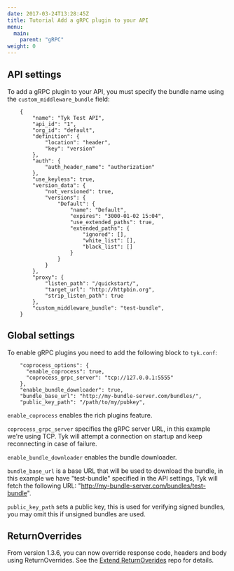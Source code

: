 ```yaml
---
date: 2017-03-24T13:28:45Z
title: Tutorial Add a gRPC plugin to your API
menu:
  main:
    parent: "gRPC"
weight: 0 
---
```


## API settings

To add a gRPC plugin to your API, you must specify the bundle name using the `custom_middleware_bundle` field:

```
    {
        "name": "Tyk Test API",
        "api_id": "1",
        "org_id": "default",
        "definition": {
            "location": "header",
            "key": "version"
        },
        "auth": {
            "auth_header_name": "authorization"
        },
        "use_keyless": true,
        "version_data": {
            "not_versioned": true,
            "versions": {
                "Default": {
                    "name": "Default",
                    "expires": "3000-01-02 15:04",
                    "use_extended_paths": true,
                    "extended_paths": {
                        "ignored": [],
                        "white_list": [],
                        "black_list": []
                    }
                }
            }
        },
        "proxy": {
            "listen_path": "/quickstart/",
            "target_url": "http://httpbin.org",
            "strip_listen_path": true
        },
        "custom_middleware_bundle": "test-bundle",
    }
```

## Global settings

To enable gRPC plugins you need to add the following block to `tyk.conf`:

```
    "coprocess_options": {
      "enable_coprocess": true,
      "coprocess_grpc_server": "tcp://127.0.0.1:5555"
    },
    "enable_bundle_downloader": true,
    "bundle_base_url": "http://my-bundle-server.com/bundles/",
    "public_key_path": "/path/to/my/pubkey",
```

`enable_coprocess` enables the rich plugins feature.

`coprocess_grpc_server` specifies the gRPC server URL, in this example we're using TCP. Tyk will attempt a connection on startup and keep reconnecting in case of failure.

`enable_bundle_downloader` enables the bundle downloader.

`bundle_base_url` is a base URL that will be used to download the bundle, in this example we have "test-bundle" specified in the API settings, Tyk will fetch the following URL: "http://my-bundle-server.com/bundles/test-bundle".

`public_key_path` sets a public key, this is used for verifying signed bundles, you may omit this if unsigned bundles are used.

## ReturnOverrides
From version 1.3.6, you can now  override response code, headers and body using ReturnOverrides. See the [Extend ReturnOverides][1] repo for details.

 [1]: https://github.com/TykTechnologies/tyk/pull/763



